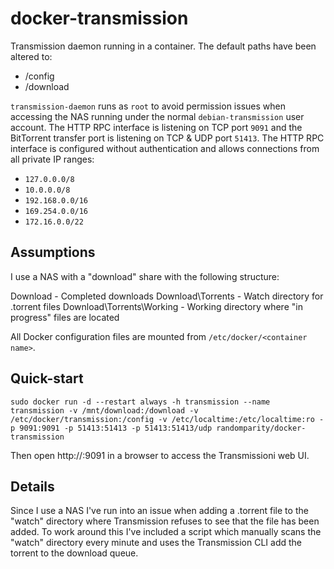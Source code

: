 docker-transmission
===================

Transmission daemon running in a container. The default paths have been altered to:

 * /config
 * /download

`transmission-daemon` runs as `root` to avoid permission issues when accessing the NAS running under the normal `debian-transmission` user account.  The HTTP RPC interface is listening on TCP port `9091` and the BitTorrent transfer port is listening on TCP & UDP port `51413`. The HTTP RPC interface is configured without authentication and allows connections from all private IP ranges:

 * `127.0.0.0/8`
 * `10.0.0.0/8`
 * `192.168.0.0/16`
 * `169.254.0.0/16`
 * `172.16.0.0/22`

Assumptions
-----------

I use a NAS with a "download" share with the following structure:

  Download                    - Completed downloads
  Download\Torrents           - Watch directory for .torrent files
  Download\Torrents\Working   - Working directory where "in progress" files are located

All Docker configuration files are mounted from `/etc/docker/<container name>`.

Quick-start
-----------

`sudo docker run -d --restart always -h transmission --name transmission -v /mnt/download:/download -v /etc/docker/transmission:/config -v /etc/localtime:/etc/localtime:ro -p 9091:9091 -p 51413:51413 -p 51413:51413/udp randomparity/docker-transmission`


Then open http://<docker host IP>:9091 in a browser to access the Transmissioni web UI.

Details
-------

Since I use a NAS I've run into an issue when adding a .torrent file to the "watch" directory where Transmission refuses to see that the file has been added.  To work around this I've included a script which manually scans the "watch" directory every minute and uses the Transmission CLI add the torrent to the download queue.
